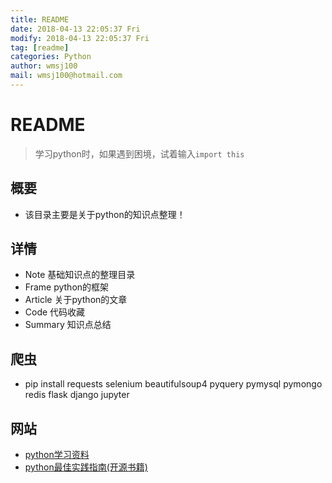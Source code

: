 ```yaml
---
title: README
date: 2018-04-13 22:05:37 Fri
modify: 2018-04-13 22:05:37 Fri
tag: [readme]
categories: Python
author: wmsj100
mail: wmsj100@hotmail.com
---
```


# README
> 学习python时，如果遇到困境，试着输入`import this`

## 概要
- 该目录主要是关于python的知识点整理！

## 详情
- Note 基础知识点的整理目录
- Frame python的框架
- Article 关于python的文章
- Code 代码收藏
- Summary 知识点总结

## 爬虫
- pip install requests selenium beautifulsoup4 pyquery pymysql pymongo redis flask django jupyter

## 网站
- [python学习资料](https://my.oschina.net/u/3887904/blog/1842003)
- [python最佳实践指南(开源书籍)](https://pythonguidecn.readthedocs.io/zh/latest/)
